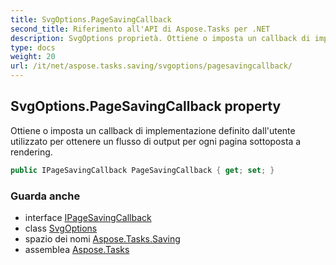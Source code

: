 ```yaml
---
title: SvgOptions.PageSavingCallback
second_title: Riferimento all'API di Aspose.Tasks per .NET
description: SvgOptions proprietà. Ottiene o imposta un callback di implementazione definito dallutente utilizzato per ottenere un flusso di output per ogni pagina sottoposta a rendering.
type: docs
weight: 20
url: /it/net/aspose.tasks.saving/svgoptions/pagesavingcallback/
---
```

## SvgOptions.PageSavingCallback property

Ottiene o imposta un callback di implementazione definito dall'utente utilizzato per ottenere un flusso di output per ogni pagina sottoposta a rendering.

```csharp
public IPageSavingCallback PageSavingCallback { get; set; }
```

### Guarda anche

* interface [IPageSavingCallback](../../ipagesavingcallback/)
* class [SvgOptions](../)
* spazio dei nomi [Aspose.Tasks.Saving](../../svgoptions/)
* assemblea [Aspose.Tasks](../../../)


